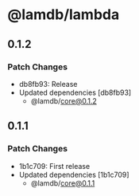 # @lamdb/lambda

## 0.1.2

### Patch Changes

- db8fb93: Release
- Updated dependencies [db8fb93]
  - @lamdb/core@0.1.2

## 0.1.1

### Patch Changes

- 1b1c709: First release
- Updated dependencies [1b1c709]
  - @lamdb/core@0.1.1
